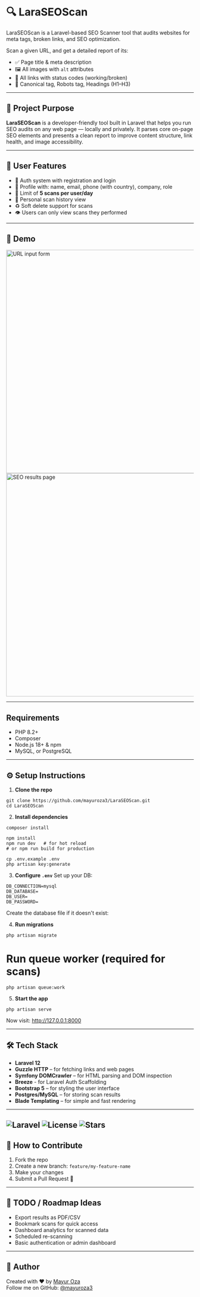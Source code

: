 # 🔍 LaraSEOScan

LaraSEOScan is a Laravel-based SEO Scanner tool that audits websites for meta tags, broken links, and SEO optimization.

Scan a given URL, and get a detailed report of its:

- ✅ Page title & meta description  
- 🖼️ All images with `alt` attributes  
- 🔗 All links with status codes (working/broken)  
- 🧾 Canonical tag, Robots tag, Headings (H1–H3)  

---

## 📌 Project Purpose

**LaraSEOScan** is a developer-friendly tool built in Laravel that helps you run SEO audits on any web page — locally and privately. It parses core on-page SEO elements and presents a clean report to improve content structure, link health, and image accessibility.

---

## 👤 User Features

- 🔐 Auth system with registration and login
- 📝 Profile with: name, email, phone (with country), company, role
- 📅 Limit of **5 scans per user/day**
- 📜 Personal scan history view
- ♻️ Soft delete support for scans
- 👁️ Users can only view scans they performed

---

## 🚀 Demo

<img src="screenshots/form.png" width="600" alt="URL input form" />
<img src="screenshots/results.png" width="600" alt="SEO results page" />

---

## Requirements
- PHP 8.2+
- Composer
- Node.js 18+ & npm
- MySQL, or PostgreSQL

---

## ⚙️ Setup Instructions

1. **Clone the repo**

```
git clone https://github.com/mayuroza3/LaraSEOScan.git
cd LaraSEOScan
```


2. **Install dependencies**
```
composer install

npm install
npm run dev   # for hot reload
# or npm run build for production

cp .env.example .env
php artisan key:generate
```

3. **Configure `.env`**
Set up your DB:
```
DB_CONNECTION=mysql
DB_DATABASE=
DB_USER=
DB_PASSWORD=
```
Create the database file if it doesn't exist:

4. **Run migrations**
```
php artisan migrate
```
# Run queue worker (required for scans)
```
php artisan queue:work
```

5. **Start the app**
```
php artisan serve
```

Now visit: http://127.0.0.1:8000

---

## 🛠️ Tech Stack

- **Laravel 12**
- **Guzzle HTTP** – for fetching links and web pages
- **Symfony DOMCrawler** – for HTML parsing and DOM inspection
- **Breeze** - for Laravel Auth Scaffolding 
- **Bootstrap 5** – for styling the user interface
- **Postgres/MySQL** – for storing scan results
- **Blade Templating** – for simple and fast rendering

---

![Laravel](https://img.shields.io/badge/Laravel-SEO-orange)
![License](https://img.shields.io/github/license/mayuroza3/LaraSEOScan)
![Stars](https://img.shields.io/github/stars/mayuroza3/LaraSEOScan?style=social)
---
## 🤝 How to Contribute

1. Fork the repo  
2. Create a new branch: `feature/my-feature-name`  
3. Make your changes  
4. Submit a Pull Request 🚀

---

## 🧠 TODO / Roadmap Ideas

- Export results as PDF/CSV  
- Bookmark scans for quick access  
- Dashboard analytics for scanned data  
- Scheduled re-scanning  
- Basic authentication or admin dashboard  

---

## 🙌 Author

Created with ❤️ by [Mayur Oza](https://mayuroza.com)  
Follow me on GitHub: [@mayuroza3](https://github.com/mayuroza3)

